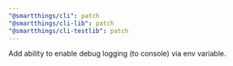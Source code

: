 ```yaml
---
"@smartthings/cli": patch
"@smartthings/cli-lib": patch
"@smartthings/cli-testlib": patch
---
```


Add ability to enable debug logging (to console) via env variable.
